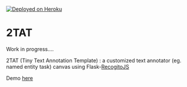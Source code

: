 [![Deployed on Heroku](https://img.shields.io/badge/deployed%20on-heroku-%23664986)](https://ttat-demo-app.herokuapp.com/) 

# 2TAT

Work in progress....

2TAT (Tiny Text Annotation Template) :  a customized text annotator (eg. named entity task) canvas using Flask-[RecogitoJS](https://github.com/recogito/recogito-js)

Demo [here](https://ttat-demo-app.herokuapp.com/)
